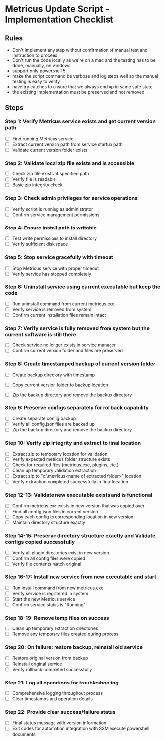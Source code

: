 # Metricus Update Script - Implementation Checklist

## Rules
- Don't implement any step without confirmation of manual test and instruction to proceed
- Don't run the code locally as we're on a mac and the testing has to be done, manually, on windows
- support only powershell 5
- make the script command be verbose and log steps well so the manual testing is easy to verify
- have try catches to ensure that we always end up in same safe state
- the existing implementation must be preserved and not removed 

## Steps

### Step 1: Verify Metricus service exists and get current version path
- [ ] Find running Metricus service
- [ ] Extract current version path from service startup path
- [ ] Validate current version folder exists

### Step 2: Validate local zip file exists and is accessible
- [ ] Check zip file exists at specified path
- [ ] Verify file is readable
- [ ] Basic zip integrity check

### Step 3: Check admin privileges for service operations
- [ ] Verify script is running as administrator
- [ ] Confirm service management permissions

### Step 4: Ensure install path is writable
- [ ] Test write permissions to install directory
- [ ] Verify sufficient disk space

### Step 5: Stop service gracefully with timeout
- [ ] Stop Metricus service with proper timeout
- [ ] Verify service has stopped completely

### Step 6: Uninstall service using current executable but keep the code
- [ ] Run uninstall command from current metricus.exe
- [ ] Verify service is removed from system
- [ ] Confirm current installation files remain intact

### Step 7: Verify service is fully removed from system but the current software is still there
- [ ] Check service no longer exists in service manager
- [ ] Confirm current version folder and files are preserved

### Step 8: Create timestamped backup of current version folder
- [ ] Create backup directory with timestamp
- [ ] Copy current version folder to backup location
- [ ] Zip the backup directory and remove the backup directory


### Step 9: Preserve configs separately for rollback capability
- [ ] Create separate config backup
- [ ] Verify all config.json files are backed up
- [ ] Zip the backup directory and remove the backup directory

### Step 10: Verify zip integrity and extract to final location
- [ ] Extract zip to temporary location for validation
- [ ] Verify expected metricus folder structure exists
- [ ] Check for required files (metricus.exe, plugins, etc.)
- [ ] Clean up temporary validation extraction
- [ ] Extract zip to "c:\metricus\<name of extracted folder>" location
- [ ] Verify extraction completed successfully in final location

### Step 12-13: Validate new executable exists and is functional
- [ ] Confirm metricus.exe exists in new version that was copied over
- [ ] Find all config.json files in current version
- [ ] Copy each config to corresponding location in new version
- [ ] Maintain directory structure exactly

### Step 14-15: Preserve directory structure exactly and Validate configs copied successfully
- [ ] Verify all plugin directories exist in new version
- [ ] Confirm all config files were copied
- [ ] Verify file contents match original

### Step 16-17: Install new service from new executable and start
- [ ] Run install command from new metricus.exe
- [ ] Verify service is registered in system
- [ ] Start the new Metricus service
- [ ] Confirm service status is "Running"

### Step 18-19: Remove temp files on success
- [ ] Clean up temporary extraction directories
- [ ] Remove any temporary files created during process

### Step 20: On failure: restore backup, reinstall old service
- [ ] Restore original version from backup
- [ ] Reinstall original service
- [ ] Verify rollback completed successfully

### Step 21: Log all operations for troubleshooting
- [ ] Comprehensive logging throughout process
- [ ] Clear timestamps and operation details

### Step 22: Provide clear success/failure status
- [ ] Final status message with version information
- [ ] Exit codes for automation integration with SSM execute powershell documents

